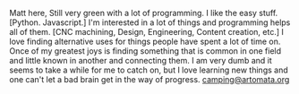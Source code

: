 Matt here,
Still very green with a lot of programming. I like the easy stuff. [Python. Javascript.]
I'm interested in a lot of things and programming helps all of them. [CNC machining, Design, Engineering, Content creation, etc.]
I love finding alternative uses for things people have spent a lot of time on.
Once of my greatest joys is finding something that is common in one field and little known in another and connecting them.
I am very dumb and it seems to take a while for me to catch on, but I love learning new things and one can't let a bad brain get in the way of progress.
camping@artomata.org
